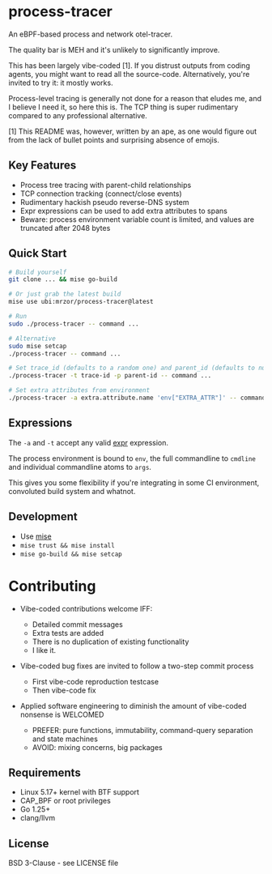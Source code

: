 # process-tracer

An eBPF-based process and network otel-tracer.

The quality bar is MEH and it's unlikely to significantly improve.

This has been largely vibe-coded [1]. If you distrust outputs from coding agents, you might
want to read all the source-code. Alternatively, you're invited to try it: it mostly works.

Process-level tracing is generally not done for a reason that eludes me, and I believe I
need it, so here this is. The TCP thing is super rudimentary compared to any professional
alternative.

[1] This README was, however, written by an ape, as one would figure out from the lack of
bullet points and surprising absence of emojis.

## Key Features

- Process tree tracing with parent-child relationships
- TCP connection tracking (connect/close events)
- Rudimentary hackish pseudo reverse-DNS system
- Expr expressions can be used to add extra attributes to spans
- Beware: process environment variable count is limited, and values are truncated after 2048 bytes

## Quick Start

```bash
# Build yourself
git clone ... && mise go-build

# Or just grab the latest build
mise use ubi:mrzor/process-tracer@latest

# Run
sudo ./process-tracer -- command ...

# Alternative
sudo mise setcap
./process-tracer -- command ...

# Set trace_id (defaults to a random one) and parent_id (defaults to nul)
./process-tracer -t trace-id -p parent-id -- command ...

# Set extra attributes from environment
./process-tracer -a extra.attribute.name 'env["EXTRA_ATTR"]' -- command ...
```

## Expressions

The `-a` and `-t` accept any valid [expr](https://expr-lang.org/) expression.

The process environment is bound to `env`, the full commandline to `cmdline` and
individual commandline atoms to `args`.

This gives you some flexibility if you're integrating in some CI environment,
convoluted build system and whatnot.

## Development

- Use [mise](https://github.com/jdx/mise)
- `mise trust && mise install`
- `mise go-build && mise setcap`

# Contributing

- Vibe-coded contributions welcome IFF:
  - Detailed commit messages
  - Extra tests are added
  - There is no duplication of existing functionality
  - I like it.

- Vibe-coded bug fixes are invited to follow a two-step commit process
  - First vibe-code reproduction testcase
  - Then vibe-code fix

- Applied software engineering to diminish the amount of vibe-coded nonsense is WELCOMED
  - PREFER: pure functions, immutability, command-query separation and state machines
  - AVOID: mixing concerns, big packages

## Requirements

- Linux 5.17+ kernel with BTF support
- CAP_BPF or root privileges
- Go 1.25+
- clang/llvm

## License

BSD 3-Clause - see LICENSE file


